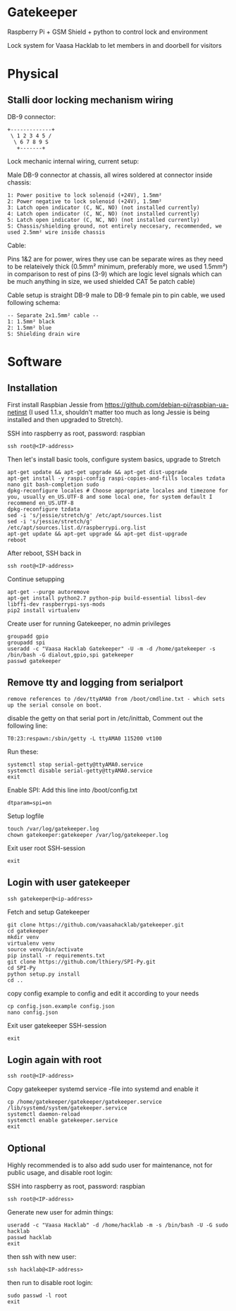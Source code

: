 # Gatekeeper #
Raspberry Pi + GSM Shield + python to control lock and environment

Lock system for Vaasa Hacklab to let members in and doorbell for visitors

# Physical #
## Stalli door locking mechanism wiring

DB-9 connector:

```
+-------------+
 \ 1 2 3 4 5 /
  \ 6 7 8 9 S
   +-------+
```

Lock mechanic internal wiring, current setup:

Male DB-9 connector at chassis, all wires soldered at connector inside chassis:


```
1: Power positive to lock solenoid (+24V), 1.5mm²
2: Power negative to lock solenoid (+24V), 1.5mm²
3: Latch open indicator (C, NC, NO) (not installed currently)
4: Latch open indicator (C, NC, NO) (not installed currently)
5: Latch open indicator (C, NC, NO) (not installed currently)
S: Chassis/shielding ground, not entirely neccesary, recommended, we used 2.5mm² wire inside chassis
```

Cable:

Pins 1&2 are for power, wires they use can be separate wires as they need to be relateively thick (0.5mm² minimum, preferably more, we used 1.5mm²) in comparison to rest of pins (3-9) which are logic level signals which can be much anything in size, we used shielded CAT 5e patch cable)

Cable setup is straight DB-9 male to DB-9 female pin to pin cable, we used following schema:

```
-- Separate 2x1.5mm² cable --
1: 1.5mm² black
2: 1.5mm² blue
S: Shielding drain wire

```

# Software
## Installation
First install Raspbian Jessie from https://github.com/debian-pi/raspbian-ua-netinst (I used 1.1.x, shouldn't matter too much as long Jessie is being installed and then upgraded to Stretch).

SSH into raspberry as root, password: raspbian

```
ssh root@<IP-address>
```

Then let's install basic tools, configure system basics, upgrade to Stretch

```
apt-get update && apt-get upgrade && apt-get dist-upgrade
apt-get install -y raspi-config raspi-copies-and-fills locales tzdata nano git bash-completion sudo
dpkg-reconfigure locales # Choose appropriate locales and timezone for you, usually en_US.UTF-8 and some local one, for system default I recommend en_US.UTF-8
dpkg-reconfigure tzdata
sed -i 's/jessie/stretch/g' /etc/apt/sources.list
sed -i 's/jessie/stretch/g' /etc/apt/sources.list.d/raspberrypi.org.list
apt-get update && apt-get upgrade && apt-get dist-upgrade
reboot
```


After reboot, SSH back in

```
ssh root@<IP-address>
```

Continue setupping

```
apt-get --purge autoremove
apt-get install python2.7 python-pip build-essential libssl-dev libffi-dev raspberrypi-sys-mods
pip2 install virtualenv
```

Create user for running Gatekeeper, no admin privileges

```
groupadd gpio
groupadd spi
useradd -c "Vaasa Hacklab Gatekeeper" -U -m -d /home/gatekeeper -s /bin/bash -G dialout,gpio,spi gatekeeper
passwd gatekeeper
```

## Remove tty and logging from serialport
```
remove references to /dev/ttyAMA0 from /boot/cmdline.txt - which sets up the serial console on boot.
```

disable the getty on that serial port in /etc/inittab, Comment out the following line:

```
T0:23:respawn:/sbin/getty -L ttyAMA0 115200 vt100
```

Run these:
```
systemctl stop serial-getty@ttyAMA0.service
systemctl disable serial-getty@ttyAMA0.service
exit
```

Enable SPI: Add this line into /boot/config.txt
```
dtparam=spi=on
```

Setup logfile

```
touch /var/log/gatekeeper.log
chown gatekeeper:gatekeeper /var/log/gatekeeper.log
```

Exit user root SSH-session

```
exit
```

## Login with user gatekeeper
```
ssh gatekeeper@<ip-address>
```

Fetch and setup Gatekeeper

```
git clone https://github.com/vaasahacklab/gatekeeper.git
cd gatekeeper
mkdir venv
virtualenv venv
source venv/bin/activate
pip install -r requirements.txt
git clone https://github.com/lthiery/SPI-Py.git
cd SPI-Py
python setup.py install
cd ..
```

copy config example to config and edit it according to your needs

```
cp config.json.example config.json
nano config.json
```

Exit user gatekeeper SSH-session

```
exit
```

## Login again with root

```
ssh root@<IP-address>
```

Copy gatekeeper systemd service -file into systemd and enable it

```
cp /home/gatekeeper/gatekeeper/gatekeeper.service /lib/systemd/system/gatekeeper.service
systemctl daemon-reload
systemctl enable gatekeeper.service
exit
```

## Optional

Highly recommended is to also add sudo user for maintenance, not for public usage, and disable root login:

SSH into raspberry as root, password: raspbian

```
ssh root@<IP-address>
```

Generate new user for admin things:

```
useradd -c "Vaasa Hacklab" -d /home/hacklab -m -s /bin/bash -U -G sudo hacklab
passwd hacklab
exit
```

then ssh with new user:

```
ssh hacklab@<IP-address>
```

then run to disable root login:

```
sudo passwd -l root
exit
```
